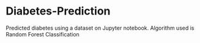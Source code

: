 # Diabetes-Prediction
Predicted diabetes using a dataset on Jupyter notebook. Algorithm used is Random Forest Classification
